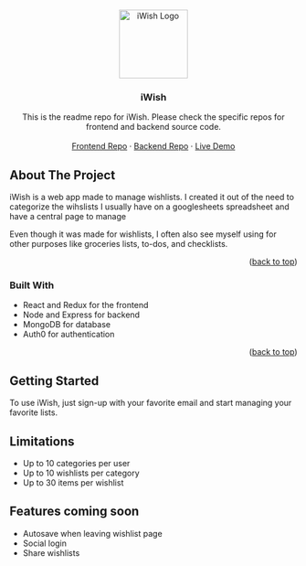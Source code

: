 <!-- Improved compatibility of back to top link: See: https://github.com/othneildrew/Best-README-Template/pull/73 -->
<a name="readme-top"></a>

<!-- PROJECT LOGO -->
<br />
<div align="center">
    <img src="https://i-wish-m6yi.onrender.com/assets/IWish_Logo_600x206.png" alt="iWish Logo" width="120">

<h3 align="center">iWish</h3>

  <p align="center">
    This is the readme repo for iWish. Please check the specific repos for frontend and backend source code.
    <br />
    <br />
    <a href="https://github.com/sfbarts/iwish-frontend">Frontend Repo</a>
    ·
    <a href="https://github.com/sfbarts/iwish-backend">Backend Repo</a>
    ·
    <a href="https://i-wish-m6yi.onrender.com">Live Demo</a>
  </p>
</div>

<!-- ABOUT THE PROJECT -->
## About The Project

iWish is a web app made to manage wishlists. I created it out
                  of the need to categorize the wihslists I usually have on a
                  googlesheets spreadsheet and have a central page to manage
                  
  Even though it was made for wishlists, I often also see myself
  using for other purposes like groceries lists, to-dos, and
 checklists.

<p align="right">(<a href="#readme-top">back to top</a>)</p>



### Built With

- React and Redux for the frontend
- Node and Express for backend
- MongoDB for database
- Auth0 for authentication

<p align="right">(<a href="#readme-top">back to top</a>)</p>



<!-- GETTING STARTED -->
## Getting Started

To use iWish, just sign-up with your favorite email and start managing your favorite lists.

## Limitations
- Up to 10 categories per user
- Up to 10 wishlists per category
- Up to 30 items per wishlist

## Features coming soon
- Autosave when leaving wishlist page
- Social login
- Share wishlists
